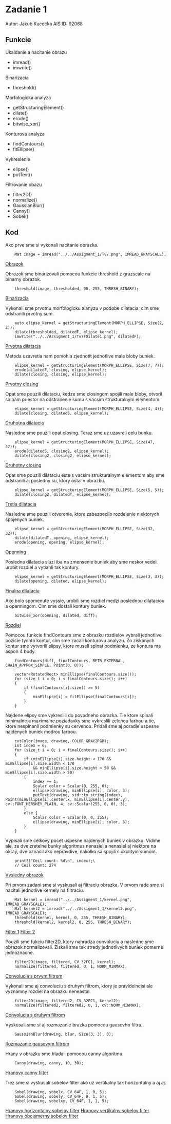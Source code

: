 
# Zadanie 1
Autor: Jakub Kucecka
AIS ID: 92068

## Funkcie
Ukaldanie a nacitanie obrazu
 - imread()
 - imwrite()

Binarizacia
 - threshold()

Morfologicka analyza
 - getStructuringElement()
 - dilate()
 - erode()
 - bitwise_xor()

Konturova analyza
 - findContours()
 - fitEllipse()

Vykreslenie
 - elipse()
 - putText()

Filtrovanie obazu
 - filter2D()
 - normalize()
 - 	GaussianBlur()
 - Canny()
 - Sobel()

## Kod
Ako prve sme si vykonali nacitanie obrazka.
```
	Mat image = imread("../../Assigment_1/Tv7.png", IMREAD_GRAYSCALE);
```
[Obrazok](https://github.com/JakubKucecka/PoVid/blob/master/Assigment_1/FullCeils/Tv7.png)

Obrazok sme binarizovali pomocou funkcie threshold z grazscale na binarny obrazok.
```
	threshold(image, thresholded, 90, 255, THRESH_BINARY);
```
[Binarizacia](https://github.com/JakubKucecka/PoVid/blob/master/Assigment_1/FullCeils/Tv7FThresholded.png)

Vykonali sme prvotnu morfologicku alanyzu v podobe dilatacia, cim sme odstranili prvotny sum.
```
	auto elipse_kernel = getStructuringElement(MORPH_ELLIPSE, Size(2, 2));
	dilate(thresholded, dilatedF, elipse_kernel);
	imwrite("../../Assigment_1/Tv7FDilate1.png", dilatedF);
```
[Prvotna dilatacia](https://github.com/JakubKucecka/PoVid/blob/master/Assigment_1/FullCeils/Tv7FDilate1.png)

Metoda uzavretia nam pomohla zjednotit jednotlive male bloby buniek.
```
	elipse_kernel = getStructuringElement(MORPH_ELLIPSE, Size(7, 7));
	erode(dilatedF, closing, elipse_kernel);
	dilate(closing, closing, elipse_kernel);
```
[Prvotny closing](https://github.com/JakubKucecka/PoVid/blob/master/Assigment_1/FullCeils/Tv7FClosing.png)

Opat sme pouzili dilataciu, kedze sme closingom spojili male bloby, otvoril sa nam priestor na odstranenie sumu s vacsim strukturalnym elementom.
```
	elipse_kernel = getStructuringElement(MORPH_ELLIPSE, Size(4, 4));
	dilate(closing, dilatedS, elipse_kernel);
```
[Druhotna dilatacia](https://github.com/JakubKucecka/PoVid/blob/master/Assigment_1/FullCeils/Tv7FDilate2.png)

Nasledne sme pouzili opat closing. Teraz sme uz uzavreli celu bunku.
```
	elipse_kernel = getStructuringElement(MORPH_ELLIPSE, Size(47, 47));
	erode(dilatedS, closing2, elipse_kernel);
	dilate(closing2, closing2, elipse_kernel);
```
[Druhotny closing](https://github.com/JakubKucecka/PoVid/blob/master/Assigment_1/FullCeils/Tv7FClosing2.png)

Opat sme pouzili dilataciu este s vacsim strukturalnym elementom aby sme odstranili aj posledny su, ktory ostal v obrazku.
```
	elipse_kernel = getStructuringElement(MORPH_ELLIPSE, Size(5, 5));
	dilate(closing2, dilatedT, elipse_kernel);
```
[Tretia dilatacia](https://github.com/JakubKucecka/PoVid/blob/master/Assigment_1/FullCeils/Tv7FDilate3.png)

Nasledne sme pouzili otvorenie, ktore zabezpecilo rozdelenie niektorych spojenych buniek.
```
	elipse_kernel = getStructuringElement(MORPH_ELLIPSE, Size(32, 32));
	dilate(dilatedT, opening, elipse_kernel);
	erode(opening, opening, elipse_kernel);
```
[Openning](https://github.com/JakubKucecka/PoVid/blob/master/Assigment_1/FullCeils/Tv7FOpenning.png)

Posledna dilatacia sluzi iba na zmensenie buniek aby sme neskor vedeli urobit rozdiel a vytiahli tak kontury.
```
	elipse_kernel = getStructuringElement(MORPH_ELLIPSE, Size(3, 3));
	dilate(opening, dilated, elipse_kernel);
```
[Finalna dilatacia](https://github.com/JakubKucecka/PoVid/blob/master/Assigment_1/FullCeils/Tv7FDilate4.png)

Ako bolo spomenute vyssie, urobili sme rozdiel medzi poslednou dilataciou a openningom. Cim sme dostali kontury buniek.
```
	bitwise_xor(opening, dilated, diff);
```
[Rozdiel](https://github.com/JakubKucecka/PoVid/blob/master/Assigment_1/FullCeils/Tv7FDiff.png)

Pomocou funkcie findContours sme z obrazku rozdielov vybrali jednotlive pozicie tychto kontur, cim sme zacali konturovu analyzu. Zo ziskanych kontur sme vytvorili elipsy, ktore museli splnat podmienku, ze kontura ma aspon 4 body.
```
	findContours(diff, finalContours, RETR_EXTERNAL, CHAIN_APPROX_SIMPLE, Point(0, 0));

	vector<RotatedRect> minEllipse(finalContours.size());
	for (size_t i = 0; i < finalContours.size(); i++)
	{
		if (finalContours[i].size() >= 5)
		{
			minEllipse[i] = fitEllipse(finalContours[i]);
		}
	}
```

Najdene elipsy sme vykreslili do povodneho obrazka. Tie ktore splnali minimalne a maximalne poziadavky sme vykreslili zelenou farbou a tie, ktore nesplnanli podmienky su cervenou. Pridali sme aj poradie uspesne najdenych buniek modrou farbou.
```
	cvtColor(image, drawing, COLOR_GRAY2RGB);
	int index = 0;
	for (size_t i = 0; i < finalContours.size(); i++)
	{
		if (minEllipse[i].size.height < 170 && minEllipse[i].size.width < 170
			&& minEllipse[i].size.height > 50 && minEllipse[i].size.width > 50)
		{
			index += 1;
			Scalar color = Scalar(0, 255, 0);
			ellipse(drawing, minEllipse[i], color, 3);
			putText(drawing, std::to_string(index), Point(minEllipse[i].center.x, minEllipse[i].center.y), cv::FONT_HERSHEY_PLAIN, 4, cv::Scalar(255, 0, 0), 3);
		}
		else {
			Scalar color = Scalar(0, 0, 255);
			ellipse(drawing, minEllipse[i], color, 3);
		}
	}
```

Vypisali sme celkovy pocet uspesne najdenych buniek v obrazku. Vidime ale, ze dve zretelne bunky algoritmus nenasiel a nenasiel aj niektore na okraji, dve oznacil ako nepravdive, nakolko sa spojili s okolitym sumom.
```
	printf("Ceil count: %d\n", index);\
	// Ceil count: 274
```
[Vysledny obrazok](https://github.com/JakubKucecka/PoVid/blob/master/Assigment_1/FullCeils/Tv7FOutput.png)

Pri prvom zadani sme si vyskusali aj filtraciu obrazka. V prvom rade sme si nacitali jednotlive kernely na filtraciu.
```
	Mat kernel = imread("../../Assigment_1/kernel.png", IMREAD_GRAYSCALE);
	Mat kernel2 = imread("../../Assigment_1/kernel2.png", IMREAD_GRAYSCALE);
	threshold(kernel, kernel, 0, 255, THRESH_BINARY);
	threshold(kernel2, kernel2, 0, 255, THRESH_BINARY);
```
[Filter 1](https://github.com/JakubKucecka/PoVid/blob/master/Assigment_1/FullCeils/Tv7FKernel1.png)
[Filter 2](https://github.com/JakubKucecka/PoVid/blob/master/Assigment_1/FullCeils/Tv7FKernel2.png)

Pouzili sme fukciu filter2D, ktory nahradza convoluciu a nasledne sme obrazok normalizovali. Ziskali sme tak stredy jednotlivych buniek pomerne jednoznacne.
```
	filter2D(image, filtered, CV_32FC1, kernel);
	normalize(filtered, filtered, 0, 1, NORM_MINMAX);
```
[Convolucia s prvym filtrom](https://github.com/JakubKucecka/PoVid/blob/master/Assigment_1/FullCeils/Tv7FConv1.png)

Vykonali sme aj convoluciu s druhym filtrom, ktory je pravidelnejsi ale vyznamny rozdiel na obrazku neneastal.
```
	filter2D(image, filtered2, CV_32FC1, kernel2);
	normalize(filtered2, filtered2, 0, 1, cv::NORM_MINMAX);
```
[Convolucia s druhym filtrom](https://github.com/JakubKucecka/PoVid/blob/master/Assigment_1/FullCeils/Tv7FConv2.png)

Vyskusali sme si aj rozmazanie brazka pomocou gausovho filtra.
```
	GaussianBlur(drawing, blur, Size(3, 3), 0);
```
[Rozmazanie gausovym filtrom]()

Hrany v obrazku sme hladali pomocou canny algoritmu.
```
	Canny(drawing, canny, 10, 30);
```
[Hranovy canny filter](https://github.com/JakubKucecka/PoVid/blob/master/Assigment_1/FullCeils/Tv7FCanny.png)

Tiez sme si vyskusali sobelov filter ako uz vertikalny tak horizontalny a aj aj.
```
	Sobel(drawing, sobelx, CV_64F, 1, 0, 5);
	Sobel(drawing, sobely, CV_64F, 0, 1, 5);
	Sobel(drawing, sobelxy, CV_64F, 1, 1, 5);
```
[Hranovy horizontalny sobelov filter](https://github.com/JakubKucecka/PoVid/blob/master/Assigment_1/FullCeils/Tv7FSobelx.png)
[Hranovy vertikalny sobelov filter](https://github.com/JakubKucecka/PoVid/blob/master/Assigment_1/FullCeils/Tv7FSobely.png)
[Hranovy obojsmerny sobelov filter](https://github.com/JakubKucecka/PoVid/blob/master/Assigment_1/FullCeils/Tv7FSobelxy.png)